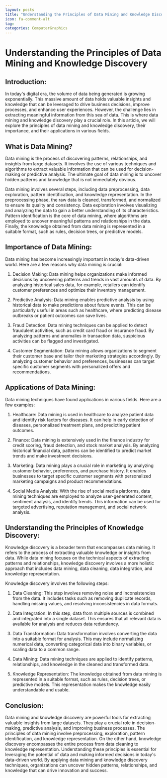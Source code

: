 ```yaml
---
layout: posts
title: "Understanding the Principles of Data Mining and Knowledge Discovery"
icon: fa-comment-alt
tag:      
categories: ComputerGraphics
---
```



# Understanding the Principles of Data Mining and Knowledge Discovery

## Introduction:

In today's digital era, the volume of data being generated is growing exponentially. This massive amount of data holds valuable insights and knowledge that can be leveraged to drive business decisions, improve processes, and enhance user experiences. However, the challenge lies in extracting meaningful information from this sea of data. This is where data mining and knowledge discovery play a crucial role. In this article, we will explore the principles of data mining and knowledge discovery, their importance, and their applications in various fields.

## What is Data Mining?

Data mining is the process of discovering patterns, relationships, and insights from large datasets. It involves the use of various techniques and algorithms to extract valuable information that can be used for decision-making or predictive analysis. The ultimate goal of data mining is to uncover hidden patterns and knowledge that is not immediately obvious.

Data mining involves several steps, including data preprocessing, data exploration, pattern identification, and knowledge representation. In the preprocessing phase, the raw data is cleaned, transformed, and normalized to ensure its quality and consistency. Data exploration involves visualizing and analyzing the data to gain a better understanding of its characteristics. Pattern identification is the core of data mining, where algorithms are employed to uncover meaningful patterns and relationships in the data. Finally, the knowledge obtained from data mining is represented in a suitable format, such as rules, decision trees, or predictive models.

## Importance of Data Mining:

Data mining has become increasingly important in today's data-driven world. Here are a few reasons why data mining is crucial:

1. Decision Making: Data mining helps organizations make informed decisions by uncovering patterns and trends in vast amounts of data. By analyzing historical sales data, for example, retailers can identify customer preferences and optimize their inventory management.

2. Predictive Analysis: Data mining enables predictive analysis by using historical data to make predictions about future events. This can be particularly useful in areas such as healthcare, where predicting disease outbreaks or patient outcomes can save lives.

3. Fraud Detection: Data mining techniques can be applied to detect fraudulent activities, such as credit card fraud or insurance fraud. By analyzing patterns and anomalies in transaction data, suspicious activities can be flagged and investigated.

4. Customer Segmentation: Data mining allows organizations to segment their customer base and tailor their marketing strategies accordingly. By analyzing customer behavior and preferences, businesses can target specific customer segments with personalized offers and recommendations.

## Applications of Data Mining:

Data mining techniques have found applications in various fields. Here are a few examples:

1. Healthcare: Data mining is used in healthcare to analyze patient data and identify risk factors for diseases. It can help in early detection of diseases, personalized treatment plans, and predicting patient outcomes.

2. Finance: Data mining is extensively used in the finance industry for credit scoring, fraud detection, and stock market analysis. By analyzing historical financial data, patterns can be identified to predict market trends and make investment decisions.

3. Marketing: Data mining plays a crucial role in marketing by analyzing customer behavior, preferences, and purchase history. It enables businesses to target specific customer segments with personalized marketing campaigns and product recommendations.

4. Social Media Analysis: With the rise of social media platforms, data mining techniques are employed to analyze user-generated content, sentiment analysis, and identify trends. This information can be used for targeted advertising, reputation management, and social network analysis.

## Understanding the Principles of Knowledge Discovery:

Knowledge discovery is a broader term that encompasses data mining. It refers to the process of extracting valuable knowledge or insights from data. While data mining focuses on the technical aspects of extracting patterns and relationships, knowledge discovery involves a more holistic approach that includes data mining, data cleaning, data integration, and knowledge representation.

Knowledge discovery involves the following steps:

1. Data Cleaning: This step involves removing noise and inconsistencies from the data. It includes tasks such as removing duplicate records, handling missing values, and resolving inconsistencies in data formats.

2. Data Integration: In this step, data from multiple sources is combined and integrated into a single dataset. This ensures that all relevant data is available for analysis and reduces data redundancy.

3. Data Transformation: Data transformation involves converting the data into a suitable format for analysis. This may include normalizing numerical data, converting categorical data into binary variables, or scaling data to a common range.

4. Data Mining: Data mining techniques are applied to identify patterns, relationships, and knowledge in the cleaned and transformed data.

5. Knowledge Representation: The knowledge obtained from data mining is represented in a suitable format, such as rules, decision trees, or predictive models. This representation makes the knowledge easily understandable and usable.

## Conclusion:

Data mining and knowledge discovery are powerful tools for extracting valuable insights from large datasets. They play a crucial role in decision-making, predictive analysis, and improving business processes. The principles of data mining involve preprocessing, exploration, pattern identification, and knowledge representation. On the other hand, knowledge discovery encompasses the entire process from data cleaning to knowledge representation. Understanding these principles is essential for leveraging the potential of data and making informed decisions in today's data-driven world. By applying data mining and knowledge discovery techniques, organizations can uncover hidden patterns, relationships, and knowledge that can drive innovation and success.